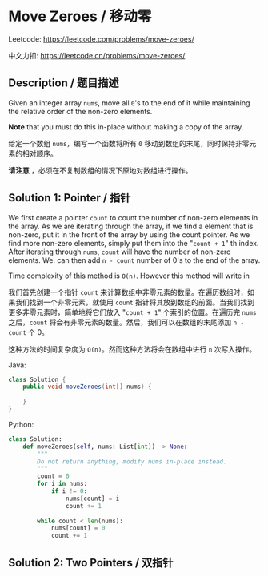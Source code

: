 # Move Zeroes / 移动零

Leetcode: https://leetcode.com/problems/move-zeroes/

中文力扣: https://leetcode.cn/problems/move-zeroes/

## Description / 题目描述

Given an integer array `nums`, move all `0`'s to the end of it while maintaining the relative order of the non-zero elements.

**Note** that you must do this in-place without making a copy of the array.

给定一个数组 `nums`，编写一个函数将所有 `0` 移动到数组的末尾，同时保持非零元素的相对顺序。

**请注意** ，必须在不复制数组的情况下原地对数组进行操作。

## Solution 1: Pointer / 指针

We first create a pointer `count` to count the number of non-zero elements in the array. As we are iterating through the array, if we find a element that is non-zero, put it in the front of the array by using the count pointer. As we find more non-zero elements, simply put them into the "`count + 1`" th index. After iterating through `nums`, `count` will have the number of non-zero elements. We. can then add `n - count` number of 0's to the end of the array.

Time complexity of this method is `O(n)`. However this method will write in 

我们首先创建一个指针 `count` 来计算数组中非零元素的数量。在遍历数组时，如果我们找到一个非零元素，就使用 `count` 指针将其放到数组的前面。当我们找到更多非零元素时，简单地将它们放入 "`count + 1`" 个索引的位置。在遍历完 `nums` 之后，`count` 将会有非零元素的数量。然后，我们可以在数组的末尾添加 `n - count` 个 0。

这种方法的时间复杂度为 `O(n)`。然而这种方法将会在数组中进行 `n` 次写入操作。

Java:

```Java
class Solution {
    public void moveZeroes(int[] nums) {
  
    }
}
```

Python:

```python
class Solution:
    def moveZeroes(self, nums: List[int]) -> None:
        """
        Do not return anything, modify nums in-place instead.
        """
        count = 0
        for i in nums:
            if i != 0:
                nums[count] = i
                count += 1
  
        while count < len(nums):
            nums[count] = 0
            count += 1
```

## Solution 2: Two Pointers / 双指针
